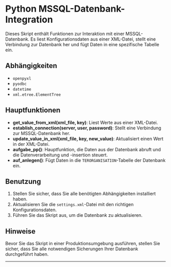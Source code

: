 # Python MSSQL-Datenbank-Integration

Dieses Skript enthält Funktionen zur Interaktion mit einer MSSQL-Datenbank. Es liest Konfigurationsdaten aus einer XML-Datei, stellt eine Verbindung zur Datenbank her und fügt Daten in eine spezifische Tabelle ein.

## Abhängigkeiten

- `openpyxl`
- `pyodbc`
- `datetime`
- `xml.etree.ElementTree`

## Hauptfunktionen

- **get_value_from_xml(xml_file, key)**: Liest Werte aus einer XML-Datei.
- **establish_connection(server, user, password)**: Stellt eine Verbindung zur MSSQL-Datenbank her.
- **update_value_in_xml(xml_file, key, new_value)**: Aktualisiert einen Wert in der XML-Datei.
- **aufgabe_pp()**: Hauptfunktion, die Daten aus der Datenbank abruft und die Datenverarbeitung und -insertion steuert.
- **auf_anlegen()**: Fügt Daten in die `TERORGANISATION`-Tabelle der Datenbank ein.

## Benutzung

1. Stellen Sie sicher, dass Sie alle benötigten Abhängigkeiten installiert haben.
2. Aktualisieren Sie die `settings.xml`-Datei mit den richtigen Konfigurationsdaten.
3. Führen Sie das Skript aus, um die Datenbank zu aktualisieren.

## Hinweise

Bevor Sie das Skript in einer Produktionsumgebung ausführen, stellen Sie sicher, dass Sie alle notwendigen Sicherungen Ihrer Datenbank durchgeführt haben. 

---
